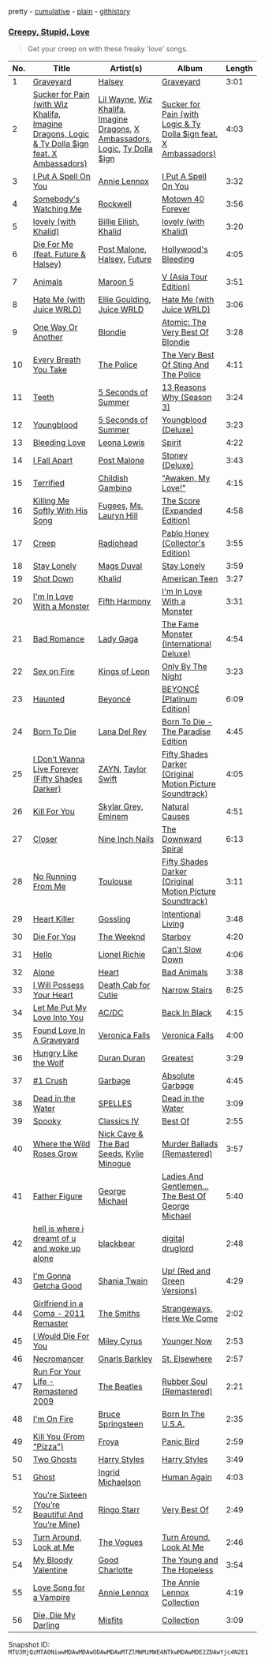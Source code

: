 pretty - [cumulative](/playlists/cumulative/37i9dQZF1DWWTA1Ie7iu8r.md) - [plain](/playlists/plain/37i9dQZF1DWWTA1Ie7iu8r) - [githistory](https://github.githistory.xyz/mackorone/spotify-playlist-archive/blob/main/playlists/plain/37i9dQZF1DWWTA1Ie7iu8r)

### [Creepy, Stupid, Love](https://open.spotify.com/playlist/37i9dQZF1DWWTA1Ie7iu8r)

> Get your creep on with these freaky 'love' songs.

| No. | Title | Artist(s) | Album | Length |
|---|---|---|---|---|
| 1 | [Graveyard](https://open.spotify.com/track/6V9fHiv84WlVTg7CSnIVY2) | [Halsey](https://open.spotify.com/artist/26VFTg2z8YR0cCuwLzESi2) | [Graveyard](https://open.spotify.com/album/66QwiCFDLtRbrZ5Vs9wlL9) | 3:01 |
| 2 | [Sucker for Pain \(with Wiz Khalifa, Imagine Dragons, Logic & Ty Dolla $ign feat\. X Ambassadors\)](https://open.spotify.com/track/4dASQiO1Eoo3RJvt74FtXB) | [Lil Wayne](https://open.spotify.com/artist/55Aa2cqylxrFIXC767Z865), [Wiz Khalifa](https://open.spotify.com/artist/137W8MRPWKqSmrBGDBFSop), [Imagine Dragons](https://open.spotify.com/artist/53XhwfbYqKCa1cC15pYq2q), [X Ambassadors](https://open.spotify.com/artist/3NPpFNZtSTHheNBaWC82rB), [Logic](https://open.spotify.com/artist/4xRYI6VqpkE3UwrDrAZL8L), [Ty Dolla $ign](https://open.spotify.com/artist/7c0XG5cIJTrrAgEC3ULPiq) | [Sucker for Pain \(with Logic & Ty Dolla $ign feat\. X Ambassadors\)](https://open.spotify.com/album/704GHNtZhEe9TBgleCNNGv) | 4:03 |
| 3 | [I Put A Spell On You](https://open.spotify.com/track/2k1FxnHzyWGUT9hNIGFjsE) | [Annie Lennox](https://open.spotify.com/artist/5MspMQqdVbdwP6ax3GXqum) | [I Put A Spell On You](https://open.spotify.com/album/2zg7i5Vs0Ef7qqgyWYGyBt) | 3:32 |
| 4 | [Somebody's Watching Me](https://open.spotify.com/track/7nqnMxJAtbgctaOtUpyHVK) | [Rockwell](https://open.spotify.com/artist/3xs0LEzcPXtgNfMNcHzLIP) | [Motown 40 Forever](https://open.spotify.com/album/2pDkwIVnS6xnsXvHkdUw5a) | 3:56 |
| 5 | [lovely \(with Khalid\)](https://open.spotify.com/track/0u2P5u6lvoDfwTYjAADbn4) | [Billie Eilish](https://open.spotify.com/artist/6qqNVTkY8uBg9cP3Jd7DAH), [Khalid](https://open.spotify.com/artist/6LuN9FCkKOj5PcnpouEgny) | [lovely \(with Khalid\)](https://open.spotify.com/album/2sBB17RXTamvj7Ncps15AK) | 3:20 |
| 6 | [Die For Me \(feat\. Future & Halsey\)](https://open.spotify.com/track/2C6WXnmZ66tHhHlnvwePiK) | [Post Malone](https://open.spotify.com/artist/246dkjvS1zLTtiykXe5h60), [Halsey](https://open.spotify.com/artist/26VFTg2z8YR0cCuwLzESi2), [Future](https://open.spotify.com/artist/1RyvyyTE3xzB2ZywiAwp0i) | [Hollywood's Bleeding](https://open.spotify.com/album/4g1ZRSobMefqF6nelkgibi) | 4:05 |
| 7 | [Animals](https://open.spotify.com/track/3h4T9Bg8OVSUYa6danHeH5) | [Maroon 5](https://open.spotify.com/artist/04gDigrS5kc9YWfZHwBETP) | [V \(Asia Tour Edition\)](https://open.spotify.com/album/6LtzdMGhOCh9s6sssWrpuD) | 3:51 |
| 8 | [Hate Me \(with Juice WRLD\)](https://open.spotify.com/track/6kls8cSlUyHW2BUOkDJIZE) | [Ellie Goulding](https://open.spotify.com/artist/0X2BH1fck6amBIoJhDVmmJ), [Juice WRLD](https://open.spotify.com/artist/4MCBfE4596Uoi2O4DtmEMz) | [Hate Me \(with Juice WRLD\)](https://open.spotify.com/album/29FoTD5vBY3Fq1QWhbl3FM) | 3:06 |
| 9 | [One Way Or Another](https://open.spotify.com/track/5Q7cE6wGHMehLFo2ppkk5D) | [Blondie](https://open.spotify.com/artist/4tpUmLEVLCGFr93o8hFFIB) | [Atomic: The Very Best Of Blondie](https://open.spotify.com/album/7DUJay5a6r1LtrGjxJJwFy) | 3:28 |
| 10 | [Every Breath You Take](https://open.spotify.com/track/16fzReMJmcLlBccnZCTZNS) | [The Police](https://open.spotify.com/artist/5NGO30tJxFlKixkPSgXcFE) | [The Very Best Of Sting And The Police](https://open.spotify.com/album/5vLIfhDpTmdyQ0YrlnXzSr) | 4:11 |
| 11 | [Teeth](https://open.spotify.com/track/26wLOs3ZuHJa2Ihhx6QIE6) | [5 Seconds of Summer](https://open.spotify.com/artist/5Rl15oVamLq7FbSb0NNBNy) | [13 Reasons Why \(Season 3\)](https://open.spotify.com/album/1zbH0DnpYxaoqTojXNLQb6) | 3:24 |
| 12 | [Youngblood](https://open.spotify.com/track/2iUXsYOEPhVqEBwsqP70rE) | [5 Seconds of Summer](https://open.spotify.com/artist/5Rl15oVamLq7FbSb0NNBNy) | [Youngblood \(Deluxe\)](https://open.spotify.com/album/2D0Hi3Jj6RFnpWDcSa0Otu) | 3:23 |
| 13 | [Bleeding Love](https://open.spotify.com/track/7wZUrN8oemZfsEd1CGkbXE) | [Leona Lewis](https://open.spotify.com/artist/5lKZWd6HiSCLfnDGrq9RAm) | [Spirit](https://open.spotify.com/album/0VaAFegRAAn4OCg7p4QjN5) | 4:22 |
| 14 | [I Fall Apart](https://open.spotify.com/track/75ZvA4QfFiZvzhj2xkaWAh) | [Post Malone](https://open.spotify.com/artist/246dkjvS1zLTtiykXe5h60) | [Stoney \(Deluxe\)](https://open.spotify.com/album/5s0rmjP8XOPhP6HhqOhuyC) | 3:43 |
| 15 | [Terrified](https://open.spotify.com/track/1D1oE9i8sxo8fJ1Jbgr3Ys) | [Childish Gambino](https://open.spotify.com/artist/73sIBHcqh3Z3NyqHKZ7FOL) | ["Awaken, My Love!"](https://open.spotify.com/album/4xnq1L6P551Qcb9gBXNMK7) | 4:15 |
| 16 | [Killing Me Softly With His Song](https://open.spotify.com/track/0Q0IVlqMV64kNLlwjPj0Hl) | [Fugees](https://open.spotify.com/artist/2WKdxPFRD7IqZvlIAvhMgY), [Ms\. Lauryn Hill](https://open.spotify.com/artist/2Mu5NfyYm8n5iTomuKAEHl) | [The Score \(Expanded Edition\)](https://open.spotify.com/album/18XFe4CPBgVezXkxZP6rTb) | 4:58 |
| 17 | [Creep](https://open.spotify.com/track/3HfB5hBU0dmBt8T0iCmH42) | [Radiohead](https://open.spotify.com/artist/4Z8W4fKeB5YxbusRsdQVPb) | [Pablo Honey \(Collector's Edition\)](https://open.spotify.com/album/6AZv3m27uyRxi8KyJSfUxL) | 3:55 |
| 18 | [Stay Lonely](https://open.spotify.com/track/5cgzaJm9Q7wkRnUdscHKFV) | [Mags Duval](https://open.spotify.com/artist/7epku2Ukk67TDYWYyCOAz0) | [Stay Lonely](https://open.spotify.com/album/4hkTlNKpcO5IEakjAq5hik) | 3:59 |
| 19 | [Shot Down](https://open.spotify.com/track/1Ob94QesoxHSBrypyBbdfd) | [Khalid](https://open.spotify.com/artist/6LuN9FCkKOj5PcnpouEgny) | [American Teen](https://open.spotify.com/album/6kf46HbnYCZzP6rjvQHYzg) | 3:27 |
| 20 | [I'm In Love With a Monster](https://open.spotify.com/track/0hO71r8vbnrXSaXVrR9ptF) | [Fifth Harmony](https://open.spotify.com/artist/1l8Fu6IkuTP0U5QetQJ5Xt) | [I'm In Love With a Monster](https://open.spotify.com/album/2dtuSIjyjRU6ynxCxayLbO) | 3:31 |
| 21 | [Bad Romance](https://open.spotify.com/track/1MV8RFTgUlAan2b6yYdv7U) | [Lady Gaga](https://open.spotify.com/artist/1HY2Jd0NmPuamShAr6KMms) | [The Fame Monster \(International Deluxe\)](https://open.spotify.com/album/67j3NJodNRI8USUwKwTZA6) | 4:54 |
| 22 | [Sex on Fire](https://open.spotify.com/track/0ntQJM78wzOLVeCUAW7Y45) | [Kings of Leon](https://open.spotify.com/artist/2qk9voo8llSGYcZ6xrBzKx) | [Only By The Night](https://open.spotify.com/album/5CZR6ljD0x9fTiS4mh9wMp) | 3:23 |
| 23 | [Haunted](https://open.spotify.com/track/7cioKB5CHVzk09SOtTyn0T) | [Beyoncé](https://open.spotify.com/artist/6vWDO969PvNqNYHIOW5v0m) | [BEYONCÉ \[Platinum Edition\]](https://open.spotify.com/album/2UJwKSBUz6rtW4QLK74kQu) | 6:09 |
| 24 | [Born To Die](https://open.spotify.com/track/4Ouhoi2lAhrLJKFzUqEzwl) | [Lana Del Rey](https://open.spotify.com/artist/00FQb4jTyendYWaN8pK0wa) | [Born To Die \- The Paradise Edition](https://open.spotify.com/album/5VoeRuTrGhTbKelUfwymwu) | 4:45 |
| 25 | [I Don’t Wanna Live Forever \(Fifty Shades Darker\)](https://open.spotify.com/track/2y5aJvzXhHPA94U5GFAcXe) | [ZAYN](https://open.spotify.com/artist/5ZsFI1h6hIdQRw2ti0hz81), [Taylor Swift](https://open.spotify.com/artist/06HL4z0CvFAxyc27GXpf02) | [Fifty Shades Darker \(Original Motion Picture Soundtrack\)](https://open.spotify.com/album/5VML6S956h4YfoYPooqLEi) | 4:05 |
| 26 | [Kill For You](https://open.spotify.com/track/2KG12b6pF6oTiIefaPcfky) | [Skylar Grey](https://open.spotify.com/artist/4utLUGcTvOJFr6aqIJtYWV), [Eminem](https://open.spotify.com/artist/7dGJo4pcD2V6oG8kP0tJRR) | [Natural Causes](https://open.spotify.com/album/1isHoxcm6IP2s2TJXcNDcy) | 4:51 |
| 27 | [Closer](https://open.spotify.com/track/4ysiI2bYbXcGT8jMXEPQSk) | [Nine Inch Nails](https://open.spotify.com/artist/0X380XXQSNBYuleKzav5UO) | [The Downward Spiral](https://open.spotify.com/album/4OJNzJQ209FcLJg2CLz5mf) | 6:13 |
| 28 | [No Running From Me](https://open.spotify.com/track/6jYHyOrSRGGLh3mI13sZ2J) | [Toulouse](https://open.spotify.com/artist/4Vy0AbsAmU5l3ZWOxhilzr) | [Fifty Shades Darker \(Original Motion Picture Soundtrack\)](https://open.spotify.com/album/5VML6S956h4YfoYPooqLEi) | 3:11 |
| 29 | [Heart Killer](https://open.spotify.com/track/5OfSRyFG41IAv3v4wV7nTR) | [Gossling](https://open.spotify.com/artist/0NnyKz36MvIC2R3dFht35A) | [Intentional Living](https://open.spotify.com/album/7fToSXQSfd1Et8SSMzD17C) | 3:48 |
| 30 | [Die For You](https://open.spotify.com/track/2Ch7LmS7r2Gy2kc64wv3Bz) | [The Weeknd](https://open.spotify.com/artist/1Xyo4u8uXC1ZmMpatF05PJ) | [Starboy](https://open.spotify.com/album/2ODvWsOgouMbaA5xf0RkJe) | 4:20 |
| 31 | [Hello](https://open.spotify.com/track/6HMvJcdw6qLsyV1b5x29sa) | [Lionel Richie](https://open.spotify.com/artist/3gMaNLQm7D9MornNILzdSl) | [Can't Slow Down](https://open.spotify.com/album/5U0NU0T1JKIJwgq2ZDWb2T) | 4:06 |
| 32 | [Alone](https://open.spotify.com/track/54b8qPFqYqIndfdxiLApea) | [Heart](https://open.spotify.com/artist/34jw2BbxjoYalTp8cJFCPv) | [Bad Animals](https://open.spotify.com/album/56dfEbntfVTMCxjrjggL1e) | 3:38 |
| 33 | [I Will Possess Your Heart](https://open.spotify.com/track/77vYwoC7e3pVoPq8BA9CuL) | [Death Cab for Cutie](https://open.spotify.com/artist/0YrtvWJMgSdVrk3SfNjTbx) | [Narrow Stairs](https://open.spotify.com/album/7G84Q2FcA43cjLeWBSIedv) | 8:25 |
| 34 | [Let Me Put My Love Into You](https://open.spotify.com/track/5XeMsYb1rWxQL1bUUaZajn) | [AC/DC](https://open.spotify.com/artist/711MCceyCBcFnzjGY4Q7Un) | [Back In Black](https://open.spotify.com/album/6mUdeDZCsExyJLMdAfDuwh) | 4:15 |
| 35 | [Found Love In A Graveyard](https://open.spotify.com/track/3m618q0h93ttQXlyCiyOm7) | [Veronica Falls](https://open.spotify.com/artist/0mgbAj6btHW215UxhLq1AV) | [Veronica Falls](https://open.spotify.com/album/2c6YLa2rbTEHgsVbRX7Rjx) | 4:00 |
| 36 | [Hungry Like the Wolf](https://open.spotify.com/track/2qeESyQyH7MRHCBotCQsNq) | [Duran Duran](https://open.spotify.com/artist/0lZoBs4Pzo7R89JM9lxwoT) | [Greatest](https://open.spotify.com/album/7xbWtTByfdMWFfxXmeFFl0) | 3:29 |
| 37 | [\#1 Crush](https://open.spotify.com/track/1rhVq6gCH3fXyuepU5prwU) | [Garbage](https://open.spotify.com/artist/6S0GHTqz5sxK5f9HtLXn9q) | [Absolute Garbage](https://open.spotify.com/album/6l9KC46CPYsajHbe3NMK7F) | 4:45 |
| 38 | [Dead in the Water](https://open.spotify.com/track/0dDm8eyEEkDhQgUMcCR34Q) | [SPELLES](https://open.spotify.com/artist/76UfJrb52tTTiDQNWEeCBY) | [Dead in the Water](https://open.spotify.com/album/7kRFlRMd0FuD5XSOaS0DKr) | 3:09 |
| 39 | [Spooky](https://open.spotify.com/track/5z4iT44mMHyZozsTFy4A51) | [Classics IV](https://open.spotify.com/artist/6XGJvNG372fPJ2TV2OoN0Z) | [Best Of](https://open.spotify.com/album/1Tt7kLJ0EC4t8w3D4WyySr) | 2:55 |
| 40 | [Where the Wild Roses Grow](https://open.spotify.com/track/1L8SrVwjhIRsUdM7TkQprW) | [Nick Cave & The Bad Seeds](https://open.spotify.com/artist/4UXJsSlnKd7ltsrHebV79Q), [Kylie Minogue](https://open.spotify.com/artist/4RVnAU35WRWra6OZ3CbbMA) | [Murder Ballads \(Remastered\)](https://open.spotify.com/album/7rShDcOhzRIRNAowXWCxbA) | 3:57 |
| 41 | [Father Figure](https://open.spotify.com/track/0SCk8WpBKSvK6QkSyixRAY) | [George Michael](https://open.spotify.com/artist/19ra5tSw0tWufvUp8GotLo) | [Ladies And Gentlemen..\. The Best Of George Michael](https://open.spotify.com/album/3coLNlyStg9h7f8CZ103Rl) | 5:40 |
| 42 | [hell is where i dreamt of u and woke up alone](https://open.spotify.com/track/56KTP8IFphpwj7LsHXZ3eH) | [blackbear](https://open.spotify.com/artist/2cFrymmkijnjDg9SS92EPM) | [digital druglord](https://open.spotify.com/album/3lpUA5AloGe821BA5203OZ) | 2:48 |
| 43 | [I'm Gonna Getcha Good](https://open.spotify.com/track/17A3lnQtZlSKZ9XydS2GDn) | [Shania Twain](https://open.spotify.com/artist/5e4Dhzv426EvQe3aDb64jL) | [Up! \(Red and Green Versions\)](https://open.spotify.com/album/38cs8bWg9CJHHylKMADFFi) | 4:29 |
| 44 | [Girlfriend in a Coma \- 2011 Remaster](https://open.spotify.com/track/01q4ccXbvPlCwZ1fPiFaeM) | [The Smiths](https://open.spotify.com/artist/3yY2gUcIsjMr8hjo51PoJ8) | [Strangeways, Here We Come](https://open.spotify.com/album/7jfexk2w5aDI25njkN0UGg) | 2:02 |
| 45 | [I Would Die For You](https://open.spotify.com/track/39vly7Z4VLImfggnEDEUzf) | [Miley Cyrus](https://open.spotify.com/artist/5YGY8feqx7naU7z4HrwZM6) | [Younger Now](https://open.spotify.com/album/5xG9gJcs9ut3qDWezHUlsX) | 2:53 |
| 46 | [Necromancer](https://open.spotify.com/track/7DWrpC1oVgqQIHZzYwUcT1) | [Gnarls Barkley](https://open.spotify.com/artist/5SbkVQYYzlw1kte75QIabH) | [St\. Elsewhere](https://open.spotify.com/album/5I0Wf7lRLZArM1K2uQ1AEA) | 2:57 |
| 47 | [Run For Your Life \- Remastered 2009](https://open.spotify.com/track/4gUYV3ktbaOeAK5KrXMWV5) | [The Beatles](https://open.spotify.com/artist/3WrFJ7ztbogyGnTHbHJFl2) | [Rubber Soul \(Remastered\)](https://open.spotify.com/album/50o7kf2wLwVmOTVYJOTplm) | 2:21 |
| 48 | [I'm On Fire](https://open.spotify.com/track/3PzsbWSQdLCKDLxn7YZfkM) | [Bruce Springsteen](https://open.spotify.com/artist/3eqjTLE0HfPfh78zjh6TqT) | [Born In The U.S.A.](https://open.spotify.com/album/0PMasrHdpaoIRuHuhHp72O) | 2:35 |
| 49 | [Kill You \(From "Pizza"\)](https://open.spotify.com/track/1bUM13E1Xl6dSyBvCCw1mL) | [Froya](https://open.spotify.com/artist/1NNTp69Arw8ikxNNlKe8JI) | [Panic Bird](https://open.spotify.com/album/4KGFBAQ9NzGe5XzeevySqG) | 2:59 |
| 50 | [Two Ghosts](https://open.spotify.com/track/4B1rpPmQXwj78wk6aIGwwU) | [Harry Styles](https://open.spotify.com/artist/6KImCVD70vtIoJWnq6nGn3) | [Harry Styles](https://open.spotify.com/album/1FZKIm3JVDCxTchXDo5jOV) | 3:49 |
| 51 | [Ghost](https://open.spotify.com/track/1G3hr6HlP3d13477lbWw9Q) | [Ingrid Michaelson](https://open.spotify.com/artist/2vm8GdHyrJh2O2MfbQFYG0) | [Human Again](https://open.spotify.com/album/4uXHoKzORbwkOfDmrM9HVQ) | 4:03 |
| 52 | [You're Sixteen \(You’re Beautiful And You’re Mine\)](https://open.spotify.com/track/24IHwt3oO37js9tC48hWMr) | [Ringo Starr](https://open.spotify.com/artist/6DbJi8AcN5ANdtvJcwBSw8) | [Very Best Of](https://open.spotify.com/album/30HX2qhSInJL0rxjH4F1mE) | 2:49 |
| 53 | [Turn Around, Look at Me](https://open.spotify.com/track/6w8Pnj2aUSJysc0b5FSJyr) | [The Vogues](https://open.spotify.com/artist/0Ma8KxtvoIDSU5fHtuTS9F) | [Turn Around, Look At Me](https://open.spotify.com/album/5bq7lXvSaFD4xlhb8FQjbM) | 2:46 |
| 54 | [My Bloody Valentine](https://open.spotify.com/track/3tAVOTf1AqN3vBpkocy7MA) | [Good Charlotte](https://open.spotify.com/artist/5aYyPjAsLj7UzANzdupwnS) | [The Young and The Hopeless](https://open.spotify.com/album/5CTygC3aONv7l0klY4k3hc) | 3:54 |
| 55 | [Love Song for a Vampire](https://open.spotify.com/track/3ik79qXV15D3ae33uveasw) | [Annie Lennox](https://open.spotify.com/artist/5MspMQqdVbdwP6ax3GXqum) | [The Annie Lennox Collection](https://open.spotify.com/album/6VXTaHgpeG2fZDwyHsn6eJ) | 4:19 |
| 56 | [Die, Die My Darling](https://open.spotify.com/track/4Rme8TxEaNV09wp64AWd2y) | [Misfits](https://open.spotify.com/artist/1cXi8ALPQCBHZbf0EgP4Ey) | [Collection](https://open.spotify.com/album/4pEcCqGx1RFaXWJD0mrG10) | 3:09 |

Snapshot ID: `MTU3MjQzMTA0NiwwMDAwMDAwODAwMDAwMTZlMWMzMWE4NTkwMDAwMDE2ZDAwYjc4N2E1`